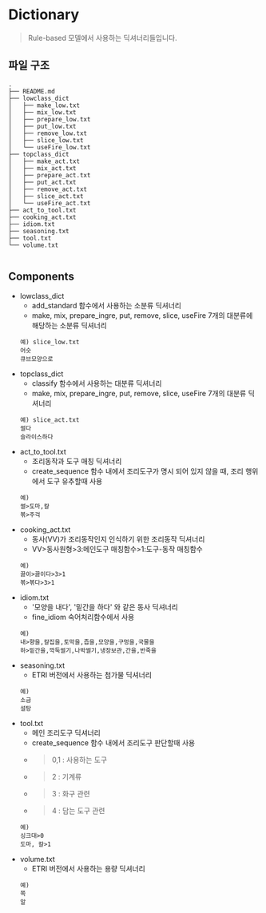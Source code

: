 # Dictionary

> Rule-based 모델에서 사용하는 딕셔너리들입니다.


## 파일 구조

```
.
├── README.md
├── lowclass_dict
│   ├── make_low.txt
│   ├── mix_low.txt
│   ├── prepare_low.txt
│   ├── put_low.txt
│   ├── remove_low.txt
│   ├── slice_low.txt
│   └── useFire_low.txt
├── topclass_dict
│   ├── make_act.txt
│   ├── mix_act.txt
│   ├── prepare_act.txt
│   ├── put_act.txt
│   ├── remove_act.txt
│   ├── slice_act.txt
│   └── useFire_act.txt
├── act_to_tool.txt
├── cooking_act.txt
├── idiom.txt
├── seasoning.txt
├── tool.txt
└── volume.txt
   
```

## Components
- lowclass_dict
  - add_standard 함수에서 사용하는 소분류 딕셔너리
  - make, mix, prepare_ingre, put, remove, slice, useFire 7개의 대분류에 해당하는 소분류 딕셔너리
  ```
  예) slice_low.txt
  어슷
  큐브모양으로
  ```
- topclass_dict
  - classify 함수에서 사용하는 대분류 딕셔너리
  - make, mix, prepare_ingre, put, remove, slice, useFire 7개의 대분류 딕셔너리
  ```
  예) slice_act.txt
  썰다
  슬라이스하다
  ```
- act_to_tool.txt
  - 조리동작과 도구 매칭 딕셔너리
  - create_sequence 함수 내에서 조리도구가 명시 되어 있지 않을 때, 조리 행위에서 도구 유추할때 사용
  ```
  예)
  썰>도마,칼
  볶>주걱
  ```
- cooking_act.txt
  - 동사(VV)가 조리동작인지 인식하기 위한 조리동작 딕셔너리
  - VV>동사원형>3:메인도구 매칭함수>1:도구-동작 매칭함수
  ```
  예)
  끓이>끓이다>3>1
  볶>볶다>3>1
  ```
- idiom.txt
  - '모양을 내다', '밑간을 하다' 와 같은 동사 딕셔너리
  - fine_idiom 숙어처리함수에서 사용 
  ```
  예)
  내>향을,칼집을,토막을,즙을,모양을,구멍을,국물을
  하>밑간을,깍둑썰기,나박썰기,냉장보관,간을,반죽을
  ```
- seasoning.txt
  - ETRI 버전에서 사용하는 첨가물 딕셔너리
  ```
  예)
  소금
  설탕
  ```
- tool.txt
  - 메인 조리도구 딕셔너리
  - create_sequence 함수 내에서 조리도구 판단할때 사용
  - >0,1 : 사용하는 도구
  - >2 : 기계류
  - >3 : 화구 관련
  - >4 : 담는 도구 관련
  ```
  예)
  싱크대>0
  도마, 칼>1
  ```
- volume.txt
  - ETRI 버전에서 사용하는 용량 딕셔너리
  ```
  예)
  쪽
  알
  ```
